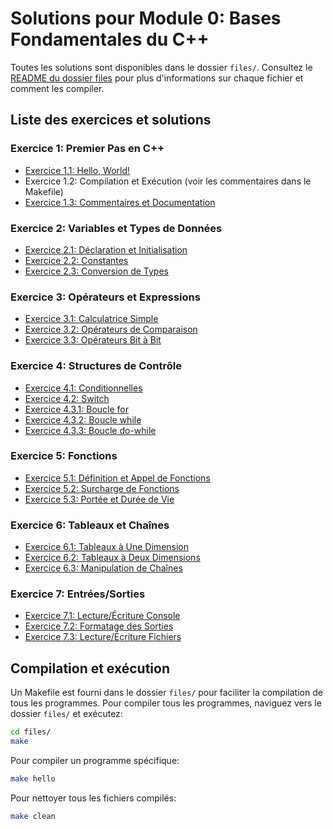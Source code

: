 # Solutions pour Module 0: Bases Fondamentales du C++

Toutes les solutions sont disponibles dans le dossier `files/`. Consultez le [README du dossier files](files/README.md) pour plus d'informations sur chaque fichier et comment les compiler.

## Liste des exercices et solutions

### Exercice 1: Premier Pas en C++
- [Exercice 1.1: Hello, World!](files/hello.cpp)
- Exercice 1.2: Compilation et Exécution (voir les commentaires dans le Makefile)
- [Exercice 1.3: Commentaires et Documentation](files/hello_comments.cpp)

### Exercice 2: Variables et Types de Données
- [Exercice 2.1: Déclaration et Initialisation](files/variables.cpp)
- [Exercice 2.2: Constantes](files/constantes.cpp)
- [Exercice 2.3: Conversion de Types](files/conversions.cpp)

### Exercice 3: Opérateurs et Expressions
- [Exercice 3.1: Calculatrice Simple](files/calculatrice.cpp)
- [Exercice 3.2: Opérateurs de Comparaison](files/comparaisons.cpp)
- [Exercice 3.3: Opérateurs Bit à Bit](files/bitwise.cpp)

### Exercice 4: Structures de Contrôle
- [Exercice 4.1: Conditionnelles](files/conditionnelles.cpp)
- [Exercice 4.2: Switch](files/switch.cpp)
- [Exercice 4.3.1: Boucle for](files/boucle_for.cpp)
- [Exercice 4.3.2: Boucle while](files/boucle_while.cpp)
- [Exercice 4.3.3: Boucle do-while](files/boucle_do_while.cpp)

### Exercice 5: Fonctions
- [Exercice 5.1: Définition et Appel de Fonctions](files/fonctions.cpp)
- [Exercice 5.2: Surcharge de Fonctions](files/surcharge.cpp)
- [Exercice 5.3: Portée et Durée de Vie](files/portee.cpp)

### Exercice 6: Tableaux et Chaînes
- [Exercice 6.1: Tableaux à Une Dimension](files/tableau_1d.cpp)
- [Exercice 6.2: Tableaux à Deux Dimensions](files/tableau_2d.cpp)
- [Exercice 6.3: Manipulation de Chaînes](files/chaines.cpp)

### Exercice 7: Entrées/Sorties
- [Exercice 7.1: Lecture/Écriture Console](files/entrees_sorties.cpp)
- [Exercice 7.2: Formatage des Sorties](files/formatage.cpp)
- [Exercice 7.3: Lecture/Écriture Fichiers](files/fichiers.cpp)

## Compilation et exécution

Un Makefile est fourni dans le dossier `files/` pour faciliter la compilation de tous les programmes. Pour compiler tous les programmes, naviguez vers le dossier `files/` et exécutez:

```bash
cd files/
make
```

Pour compiler un programme spécifique:

```bash
make hello
```

Pour nettoyer tous les fichiers compilés:

```bash
make clean
```

